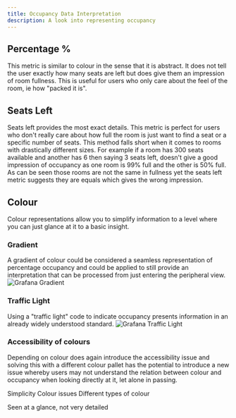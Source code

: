 ```yaml
---
title: Occupancy Data Interpretation
description: A look into representing occupancy
---
```

## Percentage %

This metric is similar to colour in the sense that it is abstract. It does not tell the user exactly how many seats are left but does give them an impression of room fullness. This is useful for users who only care about the feel of the room, ie how "packed it is".  


## Seats Left

Seats left provides the most exact details. This metric is perfect for users who don't really care about how full the room is just want to find a seat or a specific number of seats. This method falls short when it comes to rooms with drastically different sizes. For example if a room has 300 seats available and another has 6 then saying 3 seats left, doesn't give a good impression of occupancy as one room is 99% full and the other is 50% full. As can be seen those rooms are not the same in fullness yet the seats left metric suggests they are equals which gives the wrong impression.

## Colour

Colour representations allow you to simplify information to a level where you can just glance at it to a basic insight.

### Gradient

A gradient of colour could be considered a seamless representation of percentage occupancy and could be applied to still provide an interpretation that can be processed from just entering the peripheral view.
![Grafana Gradient](https://grafana.com/static/assets/img/blog/bargauge/gradient.jpg)

### Traffic Light

Using a "traffic light" code to indicate occupancy presents information in an already widely understood standard.
![Grafana Traffic Light](https://grafana.com/static/img/docs/v45/singlestat-color-options.png)

### Accessibility of colours

Depending on colour does again introduce the accessibility issue and solving this with a different colour pallet has the potential to introduce a new issue whereby users may not understand the relation between colour and occupancy when looking directly at it, let alone in passing.

Simplicity
Colour issues
Different types of colour

Seen at a glance, not very detailed
